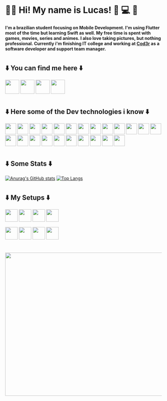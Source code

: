 # 🖖🏻 Hi! My name is Lucas! 🐺 💻 👺

#### I'm a brazilian student focusing on Mobile Development. I'm using Flutter most of the time but learning Swift as well. My free time is spent with games, movies, series and animes. I also love taking pictures, but nothing professional. Currently i'm finishing IT college and working at <a target="_blank" href="https://www.cod3r.com.br">Cod3r</a> as a software developer and support team manager.

#

## ⬇️ You can find me here ⬇️
<a href="mailto:lucasgaldino7@gmail.com" target="_blank"><img height= "45" src="https://img.shields.io/badge/Gmail-D14836?style=for-the-badge&logo=gmail&logoColor=white"></a>
<a href="https://www.instagram.com/lucasgaldinomt" target="_blank"><img height= "45" src="https://img.shields.io/badge/Instagram-E4405F?style=for-the-badge&logo=instagram&logoColor=white"></a>
<a href="https://www.linkedin.com/in/lucasgaldinomt" target="_blank"><img height= "45" src="https://img.shields.io/badge/LinkedIn-0077B5?style=for-the-badge&logo=linkedin&logoColor=white"></a>
<a href="https://discordapp.com/users/262985532798271488" target="_blank"><img height= "45" src="https://img.shields.io/badge/Discord-7289DA?style=for-the-badge&logo=discord&logoColor=white"></a>

#

## ⬇️ Here some of the Dev technologies i know ⬇️
<a href="#"><img height= "35" src= "https://img.shields.io/badge/Dart-0175C2?style=for-the-badge&logo=dart&logoColor=white"></a>
<a href="#"><img height= "35" src= "https://img.shields.io/badge/Flutter-02569B?style=for-the-badge&logo=flutter&logoColor=white"></a>
<a href="#"><img height= "35" src= "https://img.shields.io/badge/Python-3776AB?style=for-the-badge&logo=python&logoColor=white"></a>
<a href="#"><img height= "35" src= "https://img.shields.io/badge/HTML5-E34F26?style=for-the-badge&logo=html5&logoColor=white"></a>
<a href="#"><img height= "35" src= "https://img.shields.io/badge/CSS3-1572B6?style=for-the-badge&logo=css3&logoColor=white"></a>
<a href="#"><img height= "35" src= "https://img.shields.io/badge/JavaScript-F7DF1E?style=for-the-badge&logo=javascript&logoColor=black"></a>
<a href="#"><img height= "35" src= "https://img.shields.io/badge/TypeScript-007ACC?style=for-the-badge&logo=typescript&logoColor=white"></a>
<a href="#"><img height= "35" src= "https://img.shields.io/badge/Lua-2C2D72?style=for-the-badge&logo=lua&logoColor=white"></a>
<a href="#"><img height= "35" src= "https://img.shields.io/badge/json-5E5C5C?style=for-the-badge&logo=json&logoColor=white"></a>
<a href="#"><img height= "35" src= "https://img.shields.io/badge/MySQL-00000F?style=for-the-badge&logo=mysql&logoColor=white"></a>
<a href="#"><img height= "35" src= "https://img.shields.io/badge/PostgreSQL-316192?style=for-the-badge&logo=postgresql&logoColor=white"></a>
<a href="#"><img height= "35" src= "https://img.shields.io/badge/MongoDB-4EA94B?style=for-the-badge&logo=mongodb&logoColor=white"></a>
<a href="#"><img height= "35" src= "https://img.shields.io/badge/React-20232A?style=for-the-badge&logo=react&logoColor=61DAFB"></a>
<a href="#"><img height= "35" src= "https://img.shields.io/badge/next.js-000000?style=for-the-badge&logo=nextdotjs&logoColor=white"></a>
<a href="#"><img height= "35" src= "https://img.shields.io/badge/React_Native-20232A?style=for-the-badge&logo=react&logoColor=61DAFB"></a>
<a href="#"><img height= "35" src= "https://img.shields.io/badge/Node.js-339933?style=for-the-badge&logo=nodedotjs&logoColor=white"></a>
<a href="#"><img height= "35" src= "https://img.shields.io/badge/npm-CB3837?style=for-the-badge&logo=npm&logoColor=white"></a>
<a href="#"><img height= "35" src= "https://img.shields.io/badge/Markdown-000000?style=for-the-badge&logo=markdown&logoColor=white"></a>
<a href="#"><img height= "35" src= "https://img.shields.io/badge/Docker-2CA5E0?style=for-the-badge&logo=docker&logoColor=white"></a>
<a href="#"><img height= "35" src= "https://img.shields.io/badge/firebase-ffca28?style=for-the-badge&logo=firebase&logoColor=black"></a>
<a href="#"><img height= "35" src= "https://img.shields.io/badge/Git-F05032?style=for-the-badge&logo=git&logoColor=white"></a>
<a href="#"><img height= "35" src= "https://img.shields.io/badge/VS_Code-0078D4?style=for-the-badge&logo=visual%20studio%20code&logoColor=white"></a>
<a href="#"><img height= "35" src= "https://img.shields.io/badge/Xcode-007ACC?style=flat-square&logo=Xcode&logoColor=white"></a>

#

## ⬇️ Some Stats ⬇️
[![Anurag's GitHub stats](https://github-readme-stats.vercel.app/api?username=lucasgaldinomt&show_icons=true&theme=dark)](https://github.com/lucasgaldinomt/github-readme-stats) [![Top Langs](https://github-readme-stats.vercel.app/api/top-langs/?username=lucasgaldinomt&layout=compact&theme=dark)](https://github.com/lucasgaldinomt/github-readme-stats)

#

## ⬇️ My Setups ⬇️
<code><img height= "40" src= "https://img.shields.io/badge/mac%20os-000000?style=for-the-badge&logo=apple&logoColor=white"></code>
<code><img height= "40" src= "https://img.shields.io/badge/Apple-MacBook_Air_M1_2020-000000?style=for-the-badge&logo=apple&logoColor=white"></code>
<code><img height= "40" src= "https://img.shields.io/badge/RAM-8GB-000000?style=for-the-badge&logoColor=white"></code>
<code><img height= "40" src= "https://img.shields.io/badge/SSD-256GB-000000?style=for-the-badge&logoColor=white"></code>

<code><img height= "40" src= "https://img.shields.io/badge/Windows-0078D6?style=for-the-badge&logo=windows&logoColor=white"></code>
<code><img height= "40" src= "https://img.shields.io/badge/Intel-Core_i5_8th-0071C5?style=for-the-badge&logo=intel&logoColor=white"></code> <code><img height= "40" src= "https://img.shields.io/badge/RAM-16GB-0071C5?style=for-the-badge&logoColor=white"></code>
<code><img height= "40" src= "https://img.shields.io/badge/NVIDIA-RTX_2060-76B900?style=for-the-badge&logo=nvidia&logoColor=white"></code>

#

<p align="center">
    <img src="https://media1.tenor.com/images/b56338cad8a2193927f54b48fa21cbcb/tenor.gif" width="1000" height="460"/>
</p>

#
